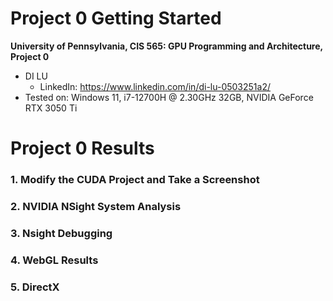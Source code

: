 Project 0 Getting Started
====================

**University of Pennsylvania, CIS 565: GPU Programming and Architecture, Project 0**

* DI LU
  * LinkedIn: https://www.linkedin.com/in/di-lu-0503251a2/
* Tested on: Windows 11, i7-12700H @ 2.30GHz 32GB, NVIDIA GeForce RTX 3050 Ti

Project 0 Results
====================
### 1. Modify the CUDA Project and Take a Screenshot
### 2. NVIDIA NSight System Analysis
### 3. Nsight Debugging
### 4. WebGL Results
### 5. DirectX

